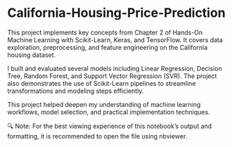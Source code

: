 # California-Housing-Price-Prediction

This project implements key concepts from Chapter 2 of Hands-On Machine Learning with Scikit-Learn, Keras, and TensorFlow. It covers data exploration, preprocessing, and feature engineering on the California housing dataset.

I built and evaluated several models including Linear Regression, Decision Tree, Random Forest, and Support Vector Regression (SVR). The project also demonstrates the use of Scikit-Learn pipelines to streamline transformations and modeling steps efficiently.


This project helped deepen my understanding of machine learning workflows, model selection, and practical implementation techniques.


🔍 Note: For the best viewing experience of this notebook’s output and formatting, it is recommended to open the file using nbviewer.
